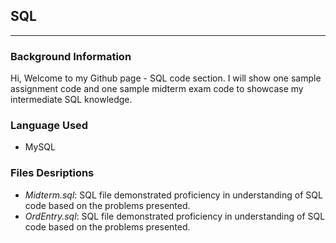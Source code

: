 ## SQL 
--- 
### Background Information 
Hi, Welcome to my Github page - SQL code section.
I will show one sample assignment code and one sample midterm exam code to showcase my intermediate SQL knowledge.

### Language Used 
- MySQL

### Files Desriptions 
- *Midterm.sql*: SQL file demonstrated proficiency in understanding of SQL code based on the problems presented.
- *OrdEntry.sql*: SQL file demonstrated proficiency in understanding of SQL code based on the problems presented.
